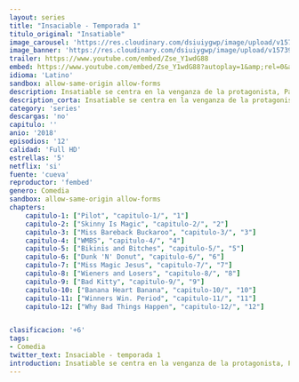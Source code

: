 ```yaml
---
layout: series
title: "Insaciable - Temporada 1"
titulo_original: "Insatiable"
image_carousel: 'https://res.cloudinary.com/dsiuiygwp/image/upload/v1573933020/insatiable-min_1_natmkq.jpg'
image_banner: 'https://res.cloudinary.com/dsiuiygwp/image/upload/v1573933021/Insatiable-Season-1-Poster-insatiable-41771763-900-506-min_unimcs.jpg'
trailer: https://www.youtube.com/embed/Zse_Y1wdG88
embed: https://www.youtube.com/embed/Zse_Y1wdG88?autoplay=1&amp;rel=0&amp;hd=1&border=0&wmode=opaque&enablejsapi=1&modestbranding=1&controls=1&showinfo=0
idioma: 'Latino'
sandbox: allow-same-origin allow-forms
description: Insatiable se centra en la venganza de la protagonista, Patty, hacía aquellos que alguna vez la han hecho sentir mal debido a su peso. De repente, la joven se vuelve delgada y esbelta lo que cambia la percepción de la gente hacia ella. Pero, Patty no lo olvida ni perdona y se quiere tomar la justicia por su mano. Para ello, contrata a un abogado civil deshonrado e insatisfecho que se ha convertido en un experto entrenador de belleza. Este abogado, Bob, ve un gran potencial en la adolescente y, con ayuda de su mujer, la introducen en el mundo de los certámenes de belleza. Patty, quiere llegar mucho más lejos de lo que Bob y su esposa pensaban.
description_corta: Insatiable se centra en la venganza de la protagonista, Patty, hacía aquellos que alguna vez la han hecho sentir mal debido a su peso. De repente, la joven se vuelve delgada y esbelta lo que cambia la percepción de la gente hacia ella. Pero, Patty no..
category: 'series'
descargas: 'no'
capitulo: ''
anio: '2018'
episodios: '12'
calidad: 'Full HD'
estrellas: '5'
netflix: 'si'
fuente: 'cueva'
reproductor: 'fembed'
genero: Comedia
sandbox: allow-same-origin allow-forms 
chapters:
    capitulo-1: ["Pilot", "capitulo-1/", "1"]
    capitulo-2: ["Skinny Is Magic", "capitulo-2/", "2"]
    capitulo-3: ["Miss Bareback Buckaroo", "capitulo-3/", "3"]
    capitulo-4: ["WMBS", "capitulo-4/", "4"]
    capitulo-5: ["Bikinis and Bitches", "capitulo-5/", "5"]
    capitulo-6: ["Dunk 'N' Donut", "capitulo-6/", "6"]
    capitulo-7: ["Miss Magic Jesus", "capitulo-7/", "7"]
    capitulo-8: ["Wieners and Losers", "capitulo-8/", "8"]
    capitulo-9: ["Bad Kitty", "capitulo-9/", "9"]
    capitulo-10: ["Banana Heart Banana", "capitulo-10/", "10"]
    capitulo-11: ["Winners Win. Period", "capitulo-11/", "11"]
    capitulo-12: ["Why Bad Things Happen", "capitulo-12/", "12"]


clasificacion: '+6'
tags:
- Comedia
twitter_text: Insaciable - temporada 1
introduction: Insatiable se centra en la venganza de la protagonista, Patty, hacía aquellos que alguna vez la han hecho sentir mal debido a su peso. De repente, la joven se vuelve delgada y esbelta lo que cambia la percepción de la gente hacia ella. Pero, Patty no..
---
```



 







